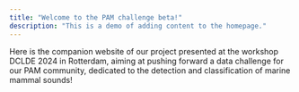 ```yaml
---
title: "Welcome to the PAM challenge beta!"
description: "This is a demo of adding content to the homepage."
---
```





Here is the companion website of our project presented at the workshop DCLDE 2024 in Rotterdam, aiming at pushing forward a data challenge for our PAM community, dedicated to the detection and classification of marine mammal sounds!

